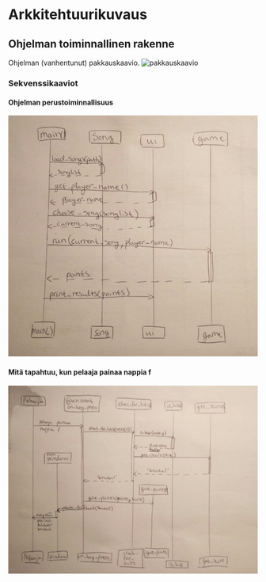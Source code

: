 # Arkkitehtuurikuvaus

## Ohjelman toiminnallinen rakenne

Ohjelman (vanhentunut) pakkauskaavio.
![pakkauskaavio](pakkauskaavio.png)

### Sekvenssikaaviot
#### Ohjelman perustoiminnallisuus

![main-sekvenssikaavio](pelinmain.jpg)

#### Mitä tapahtuu, kun pelaaja painaa nappia f

![painetaan f](pelaajapainaaf.jpg)